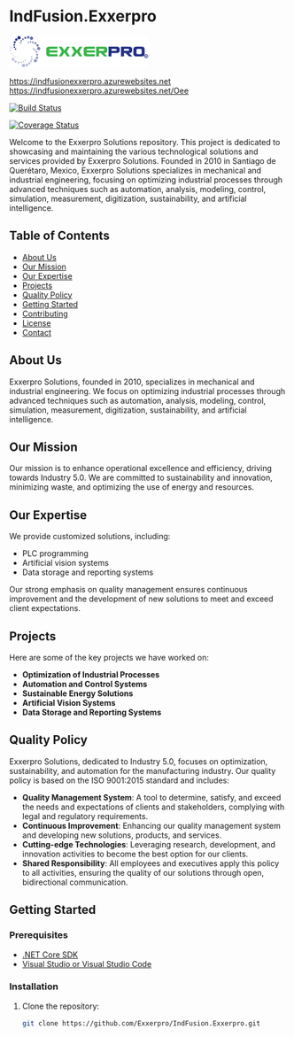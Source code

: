﻿# IndFusion.Exxerpro

![Exxerpro Logo](exxerpro.png)

https://indfusionexxerpro.azurewebsites.net
https://indfusionexxerpro.azurewebsites.net/Oee



[![Build Status](https://github.com/Exxerpro/IndFusion.Exxerpro/actions/workflows/main_indfusionexxerpro.yml/badge.svg)](https://github.com/Exxerpro/IndFusion.Exxerpro/actions/workflows/main_indfusionexxerpro.yml)

[![Coverage Status](https://coveralls.io/repos/github/Exxerpro/IndFusion.Exxerpro/badge.svg?branch=main)](https://coveralls.io/github/Exxerpro/IndFusion.Exxerpro?branch=main)



Welcome to the Exxerpro Solutions repository. This project is dedicated to showcasing and maintaining the various technological solutions and services provided by Exxerpro Solutions. Founded in 2010 in Santiago de Querétaro, Mexico, Exxerpro Solutions specializes in mechanical and industrial engineering, focusing on optimizing industrial processes through advanced techniques such as automation, analysis, modeling, control, simulation, measurement, digitization, sustainability, and artificial intelligence.

## Table of Contents

- [About Us](#about-us)
- [Our Mission](#our-mission)
- [Our Expertise](#our-expertise)
- [Projects](#projects)
- [Quality Policy](#quality-policy)
- [Getting Started](#getting-started)
- [Contributing](#contributing)
- [License](#license)
- [Contact](#contact)

## About Us

Exxerpro Solutions, founded in 2010, specializes in mechanical and industrial engineering. We focus on optimizing industrial processes through advanced techniques such as automation, analysis, modeling, control, simulation, measurement, digitization, sustainability, and artificial intelligence.

## Our Mission

Our mission is to enhance operational excellence and efficiency, driving towards Industry 5.0. We are committed to sustainability and innovation, minimizing waste, and optimizing the use of energy and resources.

## Our Expertise

We provide customized solutions, including:
- PLC programming
- Artificial vision systems
- Data storage and reporting systems

Our strong emphasis on quality management ensures continuous improvement and the development of new solutions to meet and exceed client expectations.

## Projects

Here are some of the key projects we have worked on:
- **Optimization of Industrial Processes**
- **Automation and Control Systems**
- **Sustainable Energy Solutions**
- **Artificial Vision Systems**
- **Data Storage and Reporting Systems**

## Quality Policy

Exxerpro Solutions, dedicated to Industry 5.0, focuses on optimization, sustainability, and automation for the manufacturing industry. Our quality policy is based on the ISO 9001:2015 standard and includes:

- **Quality Management System**: A tool to determine, satisfy, and exceed the needs and expectations of clients and stakeholders, complying with legal and regulatory requirements.
- **Continuous Improvement**: Enhancing our quality management system and developing new solutions, products, and services.
- **Cutting-edge Technologies**: Leveraging research, development, and innovation activities to become the best option for our clients.
- **Shared Responsibility**: All employees and executives apply this policy to all activities, ensuring the quality of our solutions through open, bidirectional communication.

## Getting Started

### Prerequisites

- [.NET Core SDK](https://dotnet.microsoft.com/download)
- [Visual Studio or Visual Studio Code](https://visualstudio.microsoft.com/)

### Installation

1. Clone the repository:
   ```bash
   git clone https://github.com/Exxerpro/IndFusion.Exxerpro.git
